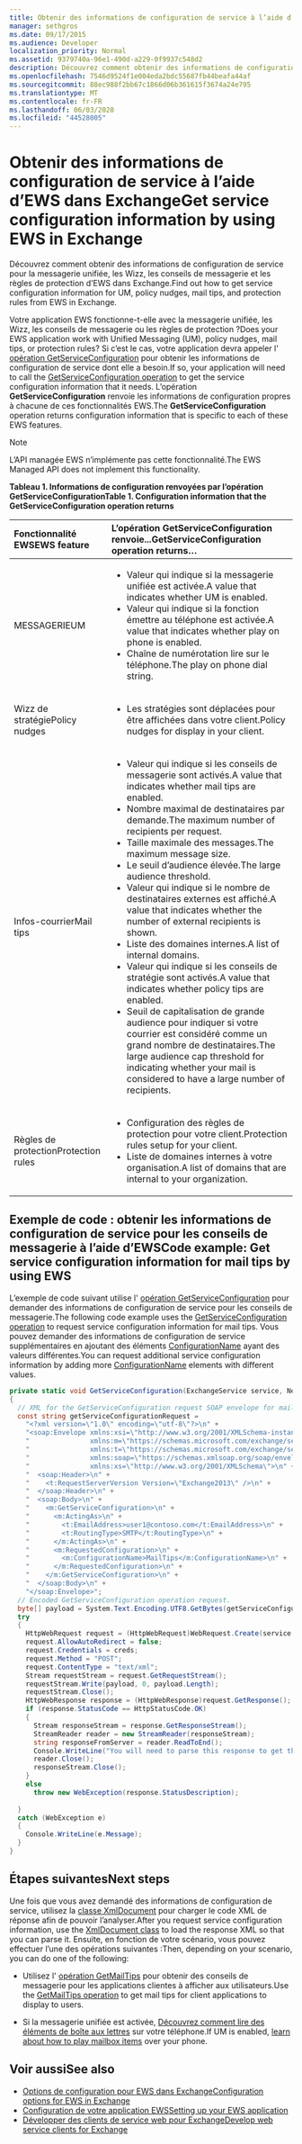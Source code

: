 ```yaml
---
title: Obtenir des informations de configuration de service à l’aide d’EWS dans Exchange
manager: sethgros
ms.date: 09/17/2015
ms.audience: Developer
localization_priority: Normal
ms.assetid: 9379740a-96e1-490d-a229-0f9937c548d2
description: Découvrez comment obtenir des informations de configuration de service pour la messagerie unifiée, les Wizz, les conseils de messagerie et les règles de protection d’EWS dans Exchange.
ms.openlocfilehash: 7546d9524f1e004eda2bdc55687fb44beafa44af
ms.sourcegitcommit: 88ec988f2bb67c1866d06b361615f3674a24e795
ms.translationtype: MT
ms.contentlocale: fr-FR
ms.lasthandoff: 06/03/2020
ms.locfileid: "44528005"
---
```

# <a name="get-service-configuration-information-by-using-ews-in-exchange"></a><span data-ttu-id="3ea9b-103">Obtenir des informations de configuration de service à l’aide d’EWS dans Exchange</span><span class="sxs-lookup"><span data-stu-id="3ea9b-103">Get service configuration information by using EWS in Exchange</span></span>

<span data-ttu-id="3ea9b-104">Découvrez comment obtenir des informations de configuration de service pour la messagerie unifiée, les Wizz, les conseils de messagerie et les règles de protection d’EWS dans Exchange.</span><span class="sxs-lookup"><span data-stu-id="3ea9b-104">Find out how to get service configuration information for UM, policy nudges, mail tips, and protection rules from EWS in Exchange.</span></span>
  
<span data-ttu-id="3ea9b-105">Votre application EWS fonctionne-t-elle avec la messagerie unifiée, les Wizz, les conseils de messagerie ou les règles de protection ?</span><span class="sxs-lookup"><span data-stu-id="3ea9b-105">Does your EWS application work with Unified Messaging (UM), policy nudges, mail tips, or protection rules?</span></span> <span data-ttu-id="3ea9b-106">Si c’est le cas, votre application devra appeler l' [opération GetServiceConfiguration](https://msdn.microsoft.com/library/070cbfe5-325a-4955-8e4a-8230ea0459a7%28Office.15%29.aspx) pour obtenir les informations de configuration de service dont elle a besoin.</span><span class="sxs-lookup"><span data-stu-id="3ea9b-106">If so, your application will need to call the [GetServiceConfiguration operation](https://msdn.microsoft.com/library/070cbfe5-325a-4955-8e4a-8230ea0459a7%28Office.15%29.aspx) to get the service configuration information that it needs.</span></span> <span data-ttu-id="3ea9b-107">L’opération **GetServiceConfiguration** renvoie les informations de configuration propres à chacune de ces fonctionnalités EWS.</span><span class="sxs-lookup"><span data-stu-id="3ea9b-107">The **GetServiceConfiguration** operation returns configuration information that is specific to each of these EWS features.</span></span> 
  
> [!NOTE]
> <span data-ttu-id="3ea9b-108">L’API managée EWS n’implémente pas cette fonctionnalité.</span><span class="sxs-lookup"><span data-stu-id="3ea9b-108">The EWS Managed API does not implement this functionality.</span></span> 
  
<span data-ttu-id="3ea9b-109">**Tableau 1. Informations de configuration renvoyées par l’opération GetServiceConfiguration**</span><span class="sxs-lookup"><span data-stu-id="3ea9b-109">**Table 1. Configuration information that the GetServiceConfiguration operation returns**</span></span>

|<span data-ttu-id="3ea9b-110">Fonctionnalité EWS</span><span class="sxs-lookup"><span data-stu-id="3ea9b-110">EWS feature</span></span>|<span data-ttu-id="3ea9b-111">L’opération GetServiceConfiguration renvoie...</span><span class="sxs-lookup"><span data-stu-id="3ea9b-111">GetServiceConfiguration operation returns…</span></span>|
|:-----|:-----|
|<span data-ttu-id="3ea9b-112">MESSAGERIE</span><span class="sxs-lookup"><span data-stu-id="3ea9b-112">UM</span></span>  <br/> | <ul><li><span data-ttu-id="3ea9b-113">Valeur qui indique si la messagerie unifiée est activée.</span><span class="sxs-lookup"><span data-stu-id="3ea9b-113">A value that indicates whether UM is enabled.</span></span></li><li><span data-ttu-id="3ea9b-114">Valeur qui indique si la fonction émettre au téléphone est activée.</span><span class="sxs-lookup"><span data-stu-id="3ea9b-114">A value that indicates whether play on phone is enabled.</span></span></li><li><span data-ttu-id="3ea9b-115">Chaîne de numérotation lire sur le téléphone.</span><span class="sxs-lookup"><span data-stu-id="3ea9b-115">The play on phone dial string.</span></span></li></ul> |
|<span data-ttu-id="3ea9b-116">Wizz de stratégie</span><span class="sxs-lookup"><span data-stu-id="3ea9b-116">Policy nudges</span></span>  <br/> | <ul><li><span data-ttu-id="3ea9b-117">Les stratégies sont déplacées pour être affichées dans votre client.</span><span class="sxs-lookup"><span data-stu-id="3ea9b-117">Policy nudges for display in your client.</span></span></li></ul> |
|<span data-ttu-id="3ea9b-118">Infos-courrier</span><span class="sxs-lookup"><span data-stu-id="3ea9b-118">Mail tips</span></span>  <br/> | <ul><li><span data-ttu-id="3ea9b-119">Valeur qui indique si les conseils de messagerie sont activés.</span><span class="sxs-lookup"><span data-stu-id="3ea9b-119">A value that indicates whether mail tips are enabled.</span></span></li><li><span data-ttu-id="3ea9b-120">Nombre maximal de destinataires par demande.</span><span class="sxs-lookup"><span data-stu-id="3ea9b-120">The maximum number of recipients per request.</span></span></li><li><span data-ttu-id="3ea9b-121">Taille maximale des messages.</span><span class="sxs-lookup"><span data-stu-id="3ea9b-121">The maximum message size.</span></span></li><li><span data-ttu-id="3ea9b-122">Le seuil d’audience élevée.</span><span class="sxs-lookup"><span data-stu-id="3ea9b-122">The large audience threshold.</span></span></li><li><span data-ttu-id="3ea9b-123">Valeur qui indique si le nombre de destinataires externes est affiché.</span><span class="sxs-lookup"><span data-stu-id="3ea9b-123">A value that indicates whether the number of external recipients is shown.</span></span></li><li><span data-ttu-id="3ea9b-124">Liste des domaines internes.</span><span class="sxs-lookup"><span data-stu-id="3ea9b-124">A list of internal domains.</span></span></li><li><span data-ttu-id="3ea9b-125">Valeur qui indique si les conseils de stratégie sont activés.</span><span class="sxs-lookup"><span data-stu-id="3ea9b-125">A value that indicates whether policy tips are enabled.</span></span></li><li><span data-ttu-id="3ea9b-126">Seuil de capitalisation de grande audience pour indiquer si votre courrier est considéré comme un grand nombre de destinataires.</span><span class="sxs-lookup"><span data-stu-id="3ea9b-126">The large audience cap threshold for indicating whether your mail is considered to have a large number of recipients.</span></span>  </li></ul>|
|<span data-ttu-id="3ea9b-127">Règles de protection</span><span class="sxs-lookup"><span data-stu-id="3ea9b-127">Protection rules</span></span>  <br/> | <ul><li><span data-ttu-id="3ea9b-128">Configuration des règles de protection pour votre client.</span><span class="sxs-lookup"><span data-stu-id="3ea9b-128">Protection rules setup for your client.</span></span></li><li><span data-ttu-id="3ea9b-129">Liste de domaines internes à votre organisation.</span><span class="sxs-lookup"><span data-stu-id="3ea9b-129">A list of domains that are internal to your organization.</span></span>  </li></ul> |
   
## <a name="code-example-get-service-configuration-information-for-mail-tips-by-using-ews"></a><span data-ttu-id="3ea9b-130">Exemple de code : obtenir les informations de configuration de service pour les conseils de messagerie à l’aide d’EWS</span><span class="sxs-lookup"><span data-stu-id="3ea9b-130">Code example: Get service configuration information for mail tips by using EWS</span></span>

<span data-ttu-id="3ea9b-131">L’exemple de code suivant utilise l' [opération GetServiceConfiguration](https://msdn.microsoft.com/library/070cbfe5-325a-4955-8e4a-8230ea0459a7%28Office.15%29.aspx) pour demander des informations de configuration de service pour les conseils de messagerie.</span><span class="sxs-lookup"><span data-stu-id="3ea9b-131">The following code example uses the [GetServiceConfiguration operation](https://msdn.microsoft.com/library/070cbfe5-325a-4955-8e4a-8230ea0459a7%28Office.15%29.aspx) to request service configuration information for mail tips.</span></span> <span data-ttu-id="3ea9b-132">Vous pouvez demander des informations de configuration de service supplémentaires en ajoutant des éléments [ConfigurationName](https://msdn.microsoft.com/library/3b524a2f-9c6b-4550-9f3d-f78d176b0f7b%28Office.15%29.aspx) ayant des valeurs différentes.</span><span class="sxs-lookup"><span data-stu-id="3ea9b-132">You can request additional service configuration information by adding more [ConfigurationName](https://msdn.microsoft.com/library/3b524a2f-9c6b-4550-9f3d-f78d176b0f7b%28Office.15%29.aspx) elements with different values.</span></span> 
  
```cs
private static void GetServiceConfiguration(ExchangeService service, NetworkCredential creds)
{ 
  // XML for the GetServiceConfiguration request SOAP envelope for mail tips configuration information.
  const string getServiceConfigurationRequest = 
    "<?xml version=\"1.0\" encoding=\"utf-8\"?>\n" +
    "<soap:Envelope xmlns:xsi=\"http://www.w3.org/2001/XMLSchema-instance\"\n" +
    "               xmlns:m=\"https://schemas.microsoft.com/exchange/services/2006/messages\"\n" +
    "               xmlns:t=\"https://schemas.microsoft.com/exchange/services/2006/types\" \n" +
    "               xmlns:soap=\"https://schemas.xmlsoap.org/soap/envelope/\"\n" +
    "               xmlns:xs=\"http://www.w3.org/2001/XMLSchema\">\n" +
    "  <soap:Header>\n" +
    "    <t:RequestServerVersion Version=\"Exchange2013\" />\n" +
    "  </soap:Header>\n" +
    "  <soap:Body>\n" +
    "    <m:GetServiceConfiguration>\n" +
    "      <m:ActingAs>\n" +
    "        <t:EmailAddress>user1@contoso.com</t:EmailAddress>\n" +
    "        <t:RoutingType>SMTP</t:RoutingType>\n" +
    "      </m:ActingAs>\n" +
    "      <m:RequestedConfiguration>\n" +
    "        <m:ConfigurationName>MailTips</m:ConfigurationName>\n" +
    "      </m:RequestedConfiguration>\n" +
    "    </m:GetServiceConfiguration>\n" +
    "  </soap:Body>\n" +
    "</soap:Envelope>";
  // Encoded GetServiceConfiguration operation request.
  byte[] payload = System.Text.Encoding.UTF8.GetBytes(getServiceConfigurationRequest);
  try
  {
    HttpWebRequest request = (HttpWebRequest)WebRequest.Create(service.Url);
    request.AllowAutoRedirect = false;
    request.Credentials = creds;
    request.Method = "POST";
    request.ContentType = "text/xml";
    Stream requestStream = request.GetRequestStream();
    requestStream.Write(payload, 0, payload.Length);
    requestStream.Close();
    HttpWebResponse response = (HttpWebResponse)request.GetResponse();
    if (response.StatusCode == HttpStatusCode.OK)
    {
      Stream responseStream = response.GetResponseStream();
      StreamReader reader = new StreamReader(responseStream);
      string responseFromServer = reader.ReadToEnd();
      Console.WriteLine("You will need to parse this response to get the configuration information:\n\n" + responseFromServer);
      reader.Close();
      responseStream.Close();
    }
    else
      throw new WebException(response.StatusDescription);
          
  }
  catch (WebException e)
  {
    Console.WriteLine(e.Message);
  }
}

```

## <a name="next-steps"></a><span data-ttu-id="3ea9b-133">Étapes suivantes</span><span class="sxs-lookup"><span data-stu-id="3ea9b-133">Next steps</span></span>

<span data-ttu-id="3ea9b-134">Une fois que vous avez demandé des informations de configuration de service, utilisez la [classe XmlDocument](https://msdn.microsoft.com/library/system.xml.xmldocument.aspx) pour charger le code XML de réponse afin de pouvoir l’analyser.</span><span class="sxs-lookup"><span data-stu-id="3ea9b-134">After you request service configuration information, use the [XmlDocument class](https://msdn.microsoft.com/library/system.xml.xmldocument.aspx) to load the response XML so that you can parse it.</span></span> <span data-ttu-id="3ea9b-135">Ensuite, en fonction de votre scénario, vous pouvez effectuer l’une des opérations suivantes :</span><span class="sxs-lookup"><span data-stu-id="3ea9b-135">Then, depending on your scenario, you can do one of the following:</span></span> 
  
- <span data-ttu-id="3ea9b-136">Utilisez l' [opération GetMailTips](https://msdn.microsoft.com/library/025483ec-a9f3-4735-8a95-d26e30ea7974%28Office.15%29.aspx) pour obtenir des conseils de messagerie pour les applications clientes à afficher aux utilisateurs.</span><span class="sxs-lookup"><span data-stu-id="3ea9b-136">Use the [GetMailTips operation](https://msdn.microsoft.com/library/025483ec-a9f3-4735-8a95-d26e30ea7974%28Office.15%29.aspx) to get mail tips for client applications to display to users.</span></span> 
    
- <span data-ttu-id="3ea9b-137">Si la messagerie unifiée est activée, [Découvrez comment lire des éléments de boîte aux lettres](https://blogs.msdn.com/b/exchangedev/archive/2009/11/05/play-exchange-2010-mailbox-items-on-your-phone-by-using-the-ews-managed-api.aspx) sur votre téléphone.</span><span class="sxs-lookup"><span data-stu-id="3ea9b-137">If UM is enabled, [learn about how to play mailbox items](https://blogs.msdn.com/b/exchangedev/archive/2009/11/05/play-exchange-2010-mailbox-items-on-your-phone-by-using-the-ews-managed-api.aspx) over your phone.</span></span> 
    
## <a name="see-also"></a><span data-ttu-id="3ea9b-138">Voir aussi</span><span class="sxs-lookup"><span data-stu-id="3ea9b-138">See also</span></span>

- [<span data-ttu-id="3ea9b-139">Options de configuration pour EWS dans Exchange</span><span class="sxs-lookup"><span data-stu-id="3ea9b-139">Configuration options for EWS in Exchange</span></span>](configuration-options-for-ews-in-exchange.md)    
- [<span data-ttu-id="3ea9b-140">Configuration de votre application EWS</span><span class="sxs-lookup"><span data-stu-id="3ea9b-140">Setting up your EWS application</span></span>](setting-up-your-ews-application.md)    
- [<span data-ttu-id="3ea9b-141">Développer des clients de service web pour Exchange</span><span class="sxs-lookup"><span data-stu-id="3ea9b-141">Develop web service clients for Exchange</span></span>](develop-web-service-clients-for-exchange.md)
    

